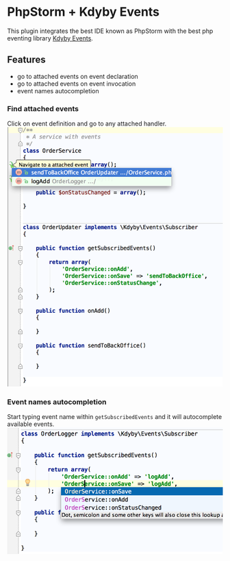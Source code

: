 # PhpStorm + Kdyby Events

This plugin integrates the best IDE known as PhpStorm with the best php eventing library [Kdyby Events](https://github.com/Kdyby/Events).


## Features
- go to attached events on event declaration
- go to attached events on event invocation
- event names autocompletion


### Find attached events
Click on event definition and go to any attached handler.
![screenshot01](doc/screenshot01.png)


### Event names autocompletion
Start typing event name within `getSubscribedEvents` and it will autocomplete available events.
![screenshot02](doc/screenshot02.png)
